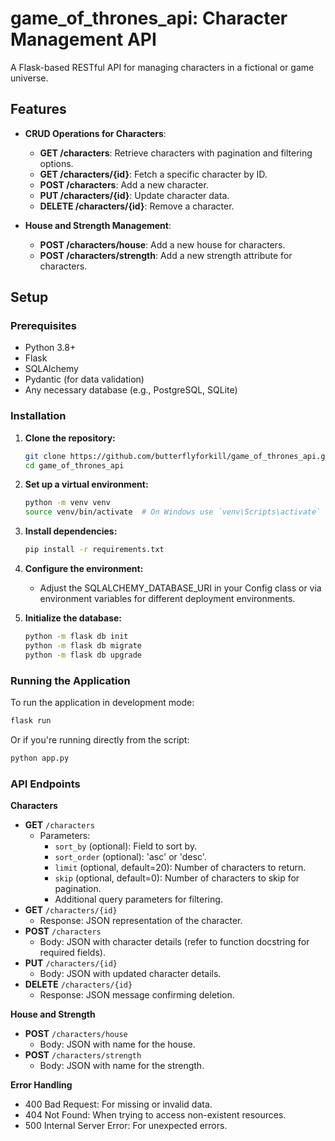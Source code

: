 # game_of_thrones_api: Character Management API


A Flask-based RESTful API for managing characters in a fictional or game universe.

## Features

- **CRUD Operations for Characters**:
  - **GET /characters**: Retrieve characters with pagination and filtering options.
  - **GET /characters/{id}**: Fetch a specific character by ID.
  - **POST /characters**: Add a new character.
  - **PUT /characters/{id}**: Update character data.
  - **DELETE /characters/{id}**: Remove a character.

- **House and Strength Management**:
  - **POST /characters/house**: Add a new house for characters.
  - **POST /characters/strength**: Add a new strength attribute for characters.


## Setup

### Prerequisites

- Python 3.8+
- Flask
- SQLAlchemy
- Pydantic (for data validation)
- Any necessary database (e.g., PostgreSQL, SQLite)

### Installation

1. **Clone the repository:**
   ```bash
   git clone https://github.com/butterflyforkill/game_of_thrones_api.git
   cd game_of_thrones_api
   ```

2. **Set up a virtual environment:**
    ```bash
    python -m venv venv
    source venv/bin/activate  # On Windows use `venv\Scripts\activate`
    ```

3. **Install dependencies:**
    ```bash
    pip install -r requirements.txt
    ```

4. **Configure the environment:**
    - Adjust the SQLALCHEMY_DATABASE_URI in your Config class or via environment variables for different deployment environments.

5. **Initialize the database:**
    ```bash
    python -m flask db init
    python -m flask db migrate
    python -m flask db upgrade
    ```

### Running the Application

To run the application in development mode:
```bash
flask run
```
Or if you're running directly from the script:
```bash
python app.py
```

### API Endpoints 
**Characters** 
- **GET** ```/characters```
    - Parameters: 
        - `sort_by` (optional): Field to sort by.
        - `sort_order` (optional): 'asc' or 'desc'.
        - `limit` (optional, default=20): Number of characters to return.
        - `skip` (optional, default=0): Number of characters to skip for pagination.
        - Additional query parameters for filtering.
- **GET** ```/characters/{id}```
    - Response: JSON representation of the character.
- **POST** ```/characters```
    - Body: JSON with character details (refer to function docstring for required fields).
- **PUT** ```/characters/{id}```
    - Body: JSON with updated character details.
- **DELETE** ```/characters/{id}```
    - Response: JSON message confirming deletion.

**House and Strength**
- **POST** `/characters/house`
    - Body: JSON with name for the house.
- **POST** `/characters/strength`
    - Body: JSON with name for the strength.

**Error Handling**
- 400 Bad Request: For missing or invalid data.
- 404 Not Found: When trying to access non-existent resources.
- 500 Internal Server Error: For unexpected errors.